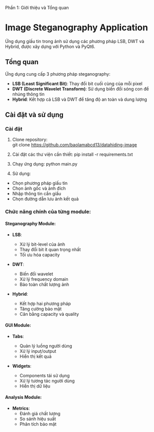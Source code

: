 Phần 1: Giới thiệu và Tổng quan

# Image Steganography Application

Ứng dụng giấu tin trong ảnh sử dụng các phương pháp LSB, DWT và Hybrid, được xây dựng với Python và PyQt6.

## Tổng quan

Ứng dụng cung cấp 3 phương pháp steganography:

- **LSB (Least Significant Bit)**: Thay đổi bit cuối cùng của mỗi pixel
- **DWT (Discrete Wavelet Transform)**: Sử dụng biến đổi sóng con để nhúng thông tin
- **Hybrid**: Kết hợp cả LSB và DWT để tăng độ an toàn và dung lượng

## Cài đặt và sử dụng

### Cài đặt

1. Clone repository:  
   git clone https://github.com/baolamabcd13/datahiding-image

2. Cài đặt các thư viện cần thiết:
   pip install -r requirements.txt

3. Chạy ứng dụng:
   python main.py

4. Sử dụng:

- Chọn phương pháp giấu tin
- Chọn ảnh gốc và ảnh đích
- Nhập thông tin cần giấu
- Chọn đường dẫn lưu ảnh kết quả

### Chức năng chính của từng module:

#### Steganography Module:

- **LSB**:

  - Xử lý bit-level của ảnh
  - Thay đổi bit ít quan trọng nhất
  - Tối ưu hóa capacity

- **DWT**:

  - Biến đổi wavelet
  - Xử lý frequency domain
  - Bảo toàn chất lượng ảnh

- **Hybrid**:
  - Kết hợp hai phương pháp
  - Tăng cường bảo mật
  - Cân bằng capacity và quality

#### GUI Module:

- **Tabs**:

  - Quản lý luồng người dùng
  - Xử lý input/output
  - Hiển thị kết quả

- **Widgets**:
  - Components tái sử dụng
  - Xử lý tương tác người dùng
  - Hiển thị dữ liệu

#### Analysis Module:

- **Metrics**:
  - Đánh giá chất lượng
  - So sánh hiệu suất
  - Phân tích bảo mật
